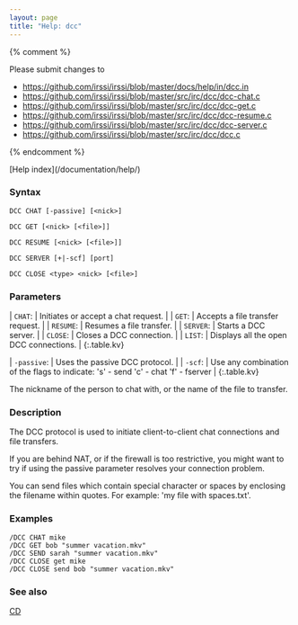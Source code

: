 ```yaml
---
layout: page
title: "Help: dcc"
---
```


{% comment %}

Please submit changes to
- https://github.com/irssi/irssi/blob/master/docs/help/in/dcc.in
- https://github.com/irssi/irssi/blob/master/src/irc/dcc/dcc-chat.c
- https://github.com/irssi/irssi/blob/master/src/irc/dcc/dcc-get.c
- https://github.com/irssi/irssi/blob/master/src/irc/dcc/dcc-resume.c
- https://github.com/irssi/irssi/blob/master/src/irc/dcc/dcc-server.c
- https://github.com/irssi/irssi/blob/master/src/irc/dcc/dcc.c


{% endcomment %}
<nav markdown="1">
[Help index](/documentation/help/)
</nav>

### Syntax ###

<div class="highlight irssisyntax"><pre style="\-\-cmdlen:8ch"><code><span class="synB">DCC</span> <span class="synB">CHAT</span> <span class="syn10">[<span class="syn">-passive</span>]</span> <span class="syn10">[<span class="syn09">&lt;nick></span>]</span></code></pre></div>


<div class="highlight irssisyntax"><pre style="\-\-cmdlen:7ch"><code><span class="synB">DCC</span> <span class="synB">GET</span> <span class="syn10">[<span class="syn09">&lt;nick></span> <span class="syn14">[<span class="syn13">&lt;file></span>]</span>]</span></code></pre></div>


<div class="highlight irssisyntax"><pre style="\-\-cmdlen:10ch"><code><span class="synB">DCC</span> <span class="synB">RESUME</span> <span class="syn10">[<span class="syn09">&lt;nick></span> <span class="syn14">[<span class="syn13">&lt;file></span>]</span>]</span></code></pre></div>


<div class="highlight irssisyntax"><pre style="\-\-cmdlen:10ch"><code><span class="synB">DCC</span> <span class="synB">SERVER</span> <span class="syn10">[<span class="syn">+</span>|<span class="syn">-scf</span>]</span> <span class="syn10">[<span class="syn">port</span>]</span></code></pre></div>


<div class="highlight irssisyntax"><pre style="\-\-cmdlen:9ch"><code><span class="synB">DCC</span> <span class="synB">CLOSE</span> <span class="synB05">&lt;type></span> <span class="synB05">&lt;nick></span> <span class="syn10">[<span class="syn09">&lt;file></span>]</span></code></pre></div>



### Parameters ###


| `CHAT`: |         Initiates or accept a chat request. |
| `GET`: |          Accepts a file transfer request. |
| `RESUME`: |       Resumes a file transfer. |
| `SERVER`: |       Starts a DCC server. |
| `CLOSE`: |        Closes a DCC connection. |
| `LIST`: |         Displays all the open DCC connections. |
{:.table.kv}


| `-passive`: |     Uses the passive DCC protocol. |
| `-scf`: |         Use any combination of the flags to indicate: 's' - send 'c' - chat 'f' - fserver |
{:.table.kv}

The nickname of the person to chat with, or the name of the file to
transfer.

### Description ###

The DCC protocol is used to initiate client-to-client chat connections
and file transfers.

If you are behind NAT, or if the firewall is too restrictive, you might
want to try if using the passive parameter resolves your connection
problem.

You can send files which contain special character or spaces by enclosing
the filename within quotes. For example: 'my file with spaces.txt'.

### Examples ###

    /DCC CHAT mike
    /DCC GET bob "summer vacation.mkv"
    /DCC SEND sarah "summer vacation.mkv"
    /DCC CLOSE get mike
    /DCC CLOSE send bob "summer vacation.mkv"

### See also ###
[CD](/documentation/help/cd/)


